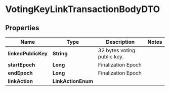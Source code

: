 

# VotingKeyLinkTransactionBodyDTO


## Properties

| Name | Type | Description | Notes |
|------------ | ------------- | ------------- | -------------|
|**linkedPublicKey** | **String** | 32 bytes voting public key. |  |
|**startEpoch** | **Long** | Finalization Epoch |  |
|**endEpoch** | **Long** | Finalization Epoch |  |
|**linkAction** | **LinkActionEnum** |  |  |



